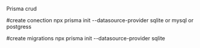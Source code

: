 Prisma crud 

#create conection
npx prisma init --datasource-provider sqlite or mysql or postgress

#create migrations
npx prisma init --datasource-provider sqlite 

